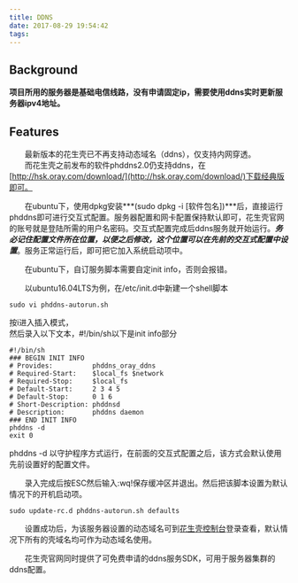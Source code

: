 ```yaml
---
title: DDNS
date: 2017-08-29 19:54:42
tags:
---
```


Background
---
**项目所用的服务器是基础电信线路，没有申请固定ip，需要使用ddns实时更新服务器ipv4地址。**  <!--more-->

Features
---
&emsp;&emsp;最新版本的花生壳已不再支持动态域名（ddns），仅支持内网穿透。<br>&emsp;&emsp;而花生壳之前发布的软件phddns2.0仍支持ddns，在[http://hsk.oray.com/download/](http://hsk.oray.com/download/)下载经典版即可。

&emsp;&emsp;在ubuntu下，使用dpkg安装***(sudo dpkg -i  [软件包名])***后，直接运行phddns即可进行交互式配置。服务器配置和网卡配置保持默认即可，花生壳官网的账号就是登陆所需的用户名密码。交互式配置完成后ddns服务就开始运行。***务必记住配置文件所在位置，以便之后修改，这个位置可以在先前的交互式配置中设置***。服务正常运行后，即可把它加入系统启动项中。

&emsp;&emsp;在ubuntu下，自订服务脚本需要自定init info，否则会报错。

&emsp;&emsp;以ubuntu16.04LTS为例，在/etc/init.d中新建一个shell脚本<br>
```
sudo vi phddns-autorun.sh
```
按i进入插入模式，</br>
然后录入以下文本，#!/bin/sh以下是init info部分
```
#!/bin/sh
### BEGIN INIT INFO
# Provides:          phddns_oray_ddns
# Required-Start:    $local_fs $network
# Required-Stop:     $local_fs
# Default-Start:     2 3 4 5
# Default-Stop:      0 1 6
# Short-Description: phddnsd
# Description:       phddns daemon
### END INIT INFO
phddns -d
exit 0
```
phddns -d 以守护程序方式运行，在前面的交互式配置之后，该方式会默认使用先前设置好的配置文件。

&emsp;&emsp;录入完成后按ESC然后输入:wq!保存缓冲区并退出。然后把该脚本设置为默认情况下的开机启动项。<br>

```
sudo update-rc.d phddns-autorun.sh defaults
```

&emsp;&emsp;设置成功后，为该服务器设置的动态域名可到[花生壳控制台](https://b.oray.com/)登录查看，默认情况下所有的壳域名均可作为动态域名使用。

&emsp;&emsp;花生壳官网同时提供了可免费申请的ddns服务SDK，可用于服务器集群的ddns配置。



